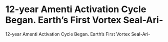 # 12-year Amenti Activation Cycle Began. Earth’s First Vortex Seal-Ari-

12-year Amenti Activation Cycle Began. Earth’s First Vortex Seal-Ari-